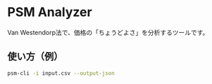 # PSM Analyzer

Van Westendorp法で、価格の「ちょうどよさ」を分析するツールです。

## 使い方（例）

```bash
psm-cli -i input.csv --output-json
